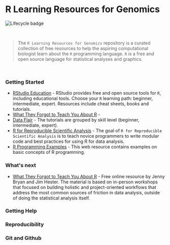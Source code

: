 # R Learning Resources for Genomics

<!-- badges: start -->

![Lifecycle badge](https://img.shields.io/badge/lifecycle-maturing-blue.svg)

<!-- badges: end -->

<br>

> The `R Learning Resources for Genomics` repository is a curated collection of free resources to help the aspiring computational biologist learn about the `R` programming language. `R` is a free and open source language for statistical analyses and graphics. 

<br>

### Getting Started

- [RStudio Education](https://education.rstudio.com/learn/) - RStudio provides free and open source tools for `R`, including educational tools.  Choose your `R` learning path: beginner, intermediate, expert.  Resources include cheat sheets, books and tutorials.
- [What They Forgot to Teach You About R](https://rstats.wtf/) - 
- [Data Flair](https://data-flair.training/blogs/r-tutorials-home/) - The tutorials are grouped by skill level (beginner, intermediate, expert).
- [R for Reproducible Scientific Analysis](http://swcarpentry.github.io/r-novice-gapminder/) - The goal of `R for Reproducible Scientific Analysis` is to teach novice programmers to write modular code and best practices for using R for data analysis.
- [R Programming Examples](https://www.datamentor.io/r-programming/examples/) - This web resource contains examples on basic concepts of R programming.

### What's next
- [What They Forgot to Teach You About R](https://rstats.wtf/) - Free online resource by Jenny Bryan and Jim Hester.  The material is based on in-person workshops that focused on building holistic and project-oriented workflows that address the most common sources of friction in data analysis, outside of doing the statistical analysis itself.

### Getting Help

### Reproducibility

### Git and Github
